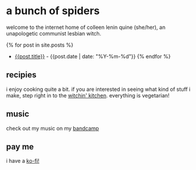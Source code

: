 # a bunch of spiders

welcome to the internet home of colleen lenin quine (she/her), an unapologetic
communist lesbian witch.

{% for post in site.posts %}
- [{{post.title}}]({{post.url}}) - {{post.date | date: "%Y-%m-%d"}}
{% endfor %}

## recipies

i enjoy cooking quite a bit. if you are interested in seeing what kind of stuff i make, step right in to the [witchin' kitchen](./recipes.md). everything is vegetarian!

## music

check out my music on my [bandcamp](https://clquine.bandcamp.com)

## pay me

i have a [ko-fi!](https://ko-fi.com/neonpixii)
